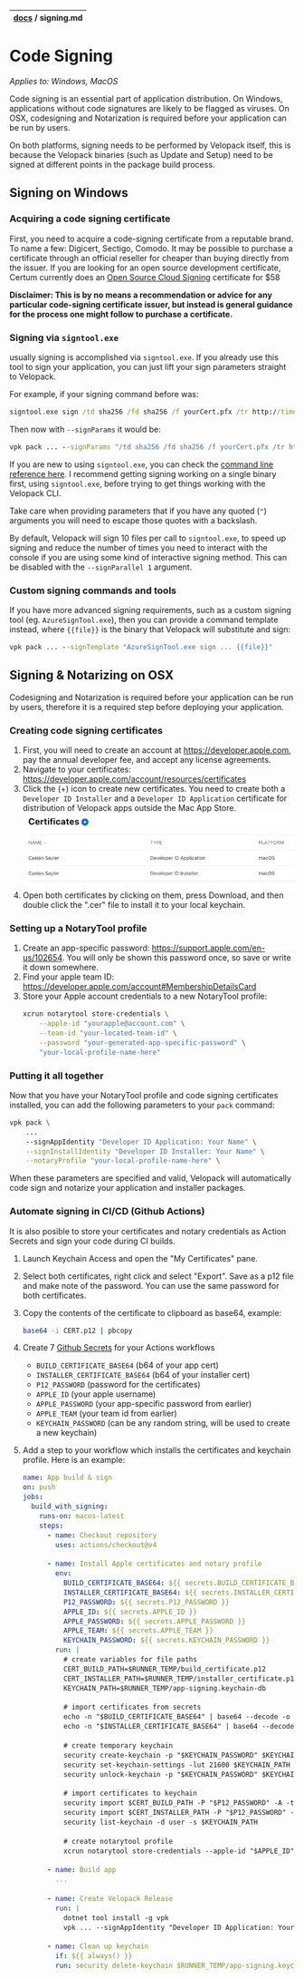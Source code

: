| [docs](.) / signing.md |
|:---|

# Code Signing
*Applies to: Windows, MacOS*

Code signing is an essential part of application distribution. On Windows, applications without code signatures are likely to be flagged as viruses. On OSX, codesigning and Notarization is required before your application can be run by users.

On both platforms, signing needs to be performed by Velopack itself, this is because the Velopack binaries (such as Update and Setup) need to be signed at different points in the package build process.

## Signing on Windows

### Acquiring a code signing certificate
First, you need to acquire a code-signing certificate from a reputable brand. To name a few: Digicert, Sectigo, Comodo. It may be possible to purchase a certificate through an official reseller for cheaper than buying directly from the issuer. If you are looking for an open source development certificate, Certum currently does an [Open Source Cloud Signing](https://certum.store/data-safety/code-signing-certificates.html?as_dane_w_certyfikacie=5720) certificate for $58

**Disclaimer: This is by no means a recommendation or advice for any particular code-signing certificate issuer, but instead is general guidance for the process one might follow to purchase a certificate.**

### Signing via `signtool.exe`
usually signing is accomplished via `signtool.exe`. If you already use this tool to sign your application, you can just lift your sign parameters straight to Velopack.

For example, if your signing command before was:
```cmd
signtool.exe sign /td sha256 /fd sha256 /f yourCert.pfx /tr http://timestamp.comodoca.com
```

Then now with `--signParams` it would be:
```cmd
vpk pack ... --signParams "/td sha256 /fd sha256 /f yourCert.pfx /tr http://timestamp.comodoca.com"
```

If you are new to using `signtool.exe`, you can check the [command line reference here](https://learn.microsoft.com/en-us/dotnet/framework/tools/signtool-exe). I recommend getting signing working on a single binary first, using `signtool.exe`, before trying to get things working with the Velopack CLI.

Take care when providing parameters that if you have any quoted (`"`) arguments you will need to escape those quotes with a backslash. 

By default, Velopack will sign 10 files per call to `signtool.exe`, to speed up signing and reduce the number of times you need to interact with the console if you are using some kind of interactive signing method. This can be disabled with the `--signParallel 1` argument.

### Custom signing commands and tools
If you have more advanced signing requirements, such as a custom signing tool (eg. `AzureSignTool.exe`), then you can provide a command template instead, where `{{file}}` is the binary that Velopack will substitute and sign:

```cmd
vpk pack ... --signTemplate "AzureSignTool.exe sign ... {{file}}"
```

## Signing & Notarizing on OSX
Codesigning and Notarization is required before your application can be run by users, therefore it is a required step before deploying your application.

### Creating code signing certificates
1. First, you will need to create an account at https://developer.apple.com, pay the annual developer fee, and accept any license agreements. 
0. Navigate to your certificates: https://developer.apple.com/account/resources/certificates
0. Click the (+) icon to create new certificates. You need to create both a `Developer ID Installer` and a `Developer ID Application` certificate for distribution of Velopack apps outside the Mac App Store. ![apple certificate list](screenshots/apple_certificate_list.png)
0. Open both certificates by clicking on them, press Download, and then double click the ".cer" file to install it to your local keychain.

### Setting up a NotaryTool profile
1. Create an app-specific password: https://support.apple.com/en-us/102654. You will only be shown this password once, so save or write it down somewhere.
0. Find your apple team ID: https://developer.apple.com/account#MembershipDetailsCard
0. Store your Apple account credentials to a new NotaryTool profile:
   ```sh
   xcrun notarytool store-credentials \
       --apple-id "yourapple@account.com" \
       --team-id "your-located-team-id" \
       --password "your-generated-app-specific-password" \
       "your-local-profile-name-here"
   ```

### Putting it all together
Now that you have your NotaryTool profile and code signing certificates installed, you can add the following parameters to your `pack` command:

```sh
vpk pack \
    ... 
    --signAppIdentity "Developer ID Application: Your Name" \
    --signInstallIdentity "Developer ID Installer: Your Name" \
    --notaryProfile "your-local-profile-name-here" \
```

When these parameters are specified and valid, Velopack will automatically code sign and notarize your application and installer packages.

### Automate signing in CI/CD (Github Actions)
It is also posible to store your certificates and notary credentials as Action Secrets and sign your code during CI builds.

1. Launch Keychain Access and open the "My Certificates" pane.
0. Select both certificates, right click and select "Export". Save as a p12 file and make note of the password. You can use the same password for both certificates.
0. Copy the contents of the certificate to clipboard as base64, example:
   ```sh
   base64 -i CERT.p12 | pbcopy
   ```
0. Create 7 [Github Secrets](https://docs.github.com/en/actions/security-guides/using-secrets-in-github-actions) for your Actions workflows
   - `BUILD_CERTIFICATE_BASE64` (b64 of your app cert)
   - `INSTALLER_CERTIFICATE_BASE64` (b64 of your installer cert)
   - `P12_PASSWORD` (password for the certificates)
   - `APPLE_ID` (your apple username)
   - `APPLE_PASSWORD` (your app-specific password from earlier)
   - `APPLE_TEAM` (your team id from earlier)
   - `KEYCHAIN_PASSWORD` (can be any random string, will be used to create a new keychain)

0. Add a step to your workflow which installs the certificates and keychain profile. Here is an example:
   ```yml
   name: App build & sign
   on: push
   jobs:
     build_with_signing:
       runs-on: macos-latest
       steps:
         - name: Checkout repository
           uses: actions/checkout@v4

         - name: Install Apple certificates and notary profile
           env:
             BUILD_CERTIFICATE_BASE64: ${{ secrets.BUILD_CERTIFICATE_BASE64 }}
             INSTALLER_CERTIFICATE_BASE64: ${{ secrets.INSTALLER_CERTIFICATE_BASE64 }}
             P12_PASSWORD: ${{ secrets.P12_PASSWORD }}
             APPLE_ID: ${{ secrets.APPLE_ID }}
             APPLE_PASSWORD: ${{ secrets.APPLE_PASSWORD }}
             APPLE_TEAM: ${{ secrets.APPLE_TEAM }}
             KEYCHAIN_PASSWORD: ${{ secrets.KEYCHAIN_PASSWORD }}
           run: |
             # create variables for file paths
             CERT_BUILD_PATH=$RUNNER_TEMP/build_certificate.p12
             CERT_INSTALLER_PATH=$RUNNER_TEMP/installer_certificate.p12
             KEYCHAIN_PATH=$RUNNER_TEMP/app-signing.keychain-db
   
             # import certificates from secrets
             echo -n "$BUILD_CERTIFICATE_BASE64" | base64 --decode -o $CERT_BUILD_PATH
             echo -n "$INSTALLER_CERTIFICATE_BASE64" | base64 --decode -o $CERT_INSTALLER_PATH
   
             # create temporary keychain
             security create-keychain -p "$KEYCHAIN_PASSWORD" $KEYCHAIN_PATH
             security set-keychain-settings -lut 21600 $KEYCHAIN_PATH
             security unlock-keychain -p "$KEYCHAIN_PASSWORD" $KEYCHAIN_PATH
   
             # import certificates to keychain
             security import $CERT_BUILD_PATH -P "$P12_PASSWORD" -A -t cert -f pkcs12 -k $KEYCHAIN_PATH
             security import $CERT_INSTALLER_PATH -P "$P12_PASSWORD" -A -t cert -f pkcs12 -k $KEYCHAIN_PATH
             security list-keychain -d user -s $KEYCHAIN_PATH
   
             # create notarytool profile
             xcrun notarytool store-credentials --apple-id "$APPLE_ID" --team-id "$APPLE_TEAM" --password "$APPLE_PASSWORD" velopack-profile

         - name: Build app
           ...

         - name: Create Velopack Release
           run: |
             dotnet tool install -g vpk
             vpk ... --signAppIdentity "Developer ID Application: Your Name" --signInstallIdentity "Developer ID Installer: Your Name" --notaryProfile "velopack-profile"

         - name: Clean up keychain
           if: ${{ always() }}
           run: security delete-keychain $RUNNER_TEMP/app-signing.keychain-db
   ```